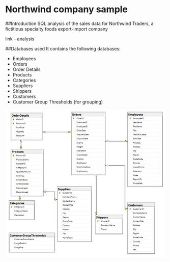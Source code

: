 # Northwind company sample
##Introduction
SQL analysis of the sales data for Northwind Traders, a fictitious specialty foods export-import company

link - analysis

##Databases used
It contains the following databases:
- Employees
- Orders
- Order Details
- Products
- Categories
- Suppliers
- Shippers
- Customers
- Customer Group Thresholds (for grouping)

![alt text](https://github.com/csierra1/Northwind-company-sample/blob/main/northwind%20database%20diagram.jpg)

